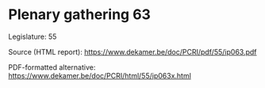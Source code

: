 # Plenary gathering 63

Legislature: 55

Source (HTML report): https://www.dekamer.be/doc/PCRI/pdf/55/ip063.pdf

PDF-formatted alternative: https://www.dekamer.be/doc/PCRI/html/55/ip063x.html


